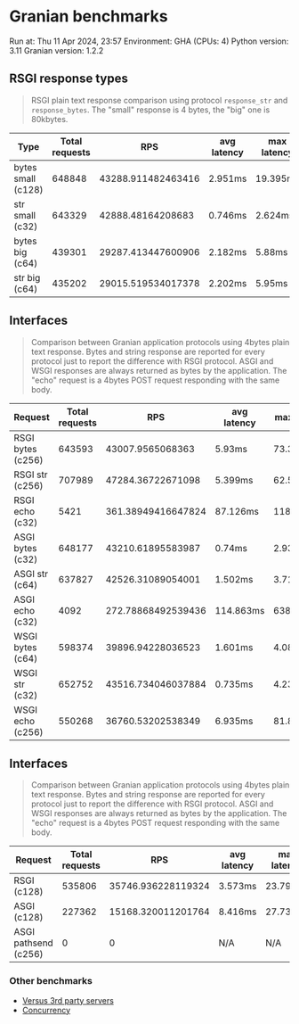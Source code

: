 
# Granian benchmarks

Run at: Thu 11 Apr 2024, 23:57
Environment: GHA (CPUs: 4)
Python version: 3.11
Granian version: 1.2.2

## RSGI response types

> RSGI plain text response comparison using protocol `response_str` and `response_bytes`.
> The "small" response is 4 bytes, the "big" one is 80kbytes.

| Type | Total requests | RPS | avg latency | max latency |
| --- | --- | --- | --- | --- |
| bytes small (c128) | 648848 | 43288.911482463416 | 2.951ms | 19.395ms |
| str small (c32) | 643329 | 42888.48164208683 | 0.746ms | 2.624ms |
| bytes big (c64) | 439301 | 29287.413447600906 | 2.182ms | 5.88ms |
| str big (c64) | 435202 | 29015.519534017378 | 2.202ms | 5.95ms |


## Interfaces

> Comparison between Granian application protocols using 4bytes plain text response.
> Bytes and string response are reported for every protocol just to report the difference with RSGI protocol.
> ASGI and WSGI responses are always returned as bytes by the application.
> The "echo" request is a 4bytes POST request responding with the same body.

| Request | Total requests | RPS | avg latency | max latency |
| --- | --- | --- | --- | --- |
| RSGI bytes (c256) | 643593 | 43007.9565068363 | 5.93ms | 73.348ms |
| RSGI str (c256) | 707989 | 47284.36722671098 | 5.399ms | 62.555ms |
| RSGI echo (c32) | 5421 | 361.38949416647824 | 87.126ms | 1187.761ms |
| ASGI bytes (c32) | 648177 | 43210.61895583987 | 0.74ms | 2.936ms |
| ASGI str (c64) | 637827 | 42526.31089054001 | 1.502ms | 3.716ms |
| ASGI echo (c32) | 4092 | 272.78868492539436 | 114.863ms | 638.969ms |
| WSGI bytes (c64) | 598374 | 39896.94228036523 | 1.601ms | 4.083ms |
| WSGI str (c32) | 652752 | 43516.734046037884 | 0.735ms | 4.237ms |
| WSGI echo (c256) | 550268 | 36760.53202538349 | 6.935ms | 81.874ms |


## Interfaces

> Comparison between Granian application protocols using 4bytes plain text response.
> Bytes and string response are reported for every protocol just to report the difference with RSGI protocol.
> ASGI and WSGI responses are always returned as bytes by the application.
> The "echo" request is a 4bytes POST request responding with the same body.

| Request | Total requests | RPS | avg latency | max latency |
| --- | --- | --- | --- | --- |
| RSGI (c128) | 535806 | 35746.936228119324 | 3.573ms | 23.796ms |
| ASGI (c128) | 227362 | 15168.320011201764 | 8.416ms | 27.736ms |
| ASGI pathsend (c256) | 0 | 0 | N/A | N/A |


### Other benchmarks

- [Versus 3rd party servers](./vs.md)
- [Concurrency](./concurrency.md)
